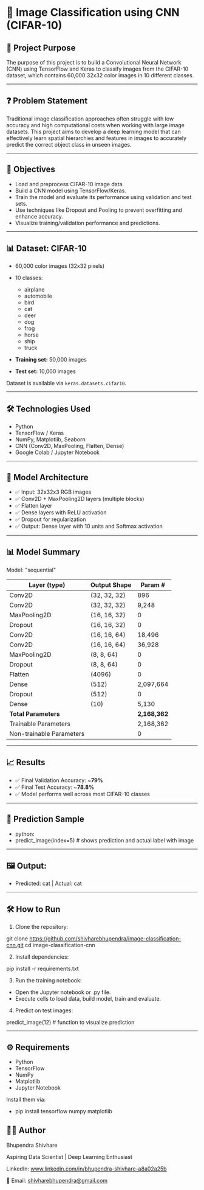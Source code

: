 # 🧠 Image Classification using CNN (CIFAR-10)

## 📌 Project Purpose

The purpose of this project is to build a Convolutional Neural Network (CNN) using TensorFlow and Keras to classify images from the CIFAR-10 dataset, which contains 60,000 32x32 color images in 10 different classes.

---

## ❓ Problem Statement

Traditional image classification approaches often struggle with low accuracy and high computational costs when working with large image datasets. This project aims to develop a deep learning model that can effectively learn spatial hierarchies and features in images to accurately predict the correct object class in unseen images.

---

## 🎯 Objectives

- Load and preprocess CIFAR-10 image data.
- Build a CNN model using TensorFlow/Keras.
- Train the model and evaluate its performance using validation and test sets.
- Use techniques like Dropout and Pooling to prevent overfitting and enhance accuracy.
- Visualize training/validation performance and predictions.

---

## 📊 Dataset: CIFAR-10

- 60,000 color images (32x32 pixels)
- 10 classes:
  - airplane
  - automobile
  - bird
  - cat
  - deer
  - dog
  - frog
  - horse
  - ship
  - truck

- **Training set:** 50,000 images  
- **Test set:** 10,000 images

Dataset is available via `keras.datasets.cifar10`.

---

## 🛠️ Technologies Used

- Python
- TensorFlow / Keras
- NumPy, Matplotlib, Seaborn
- CNN (Conv2D, MaxPooling, Flatten, Dense)
- Google Colab / Jupyter Notebook

---

## 🧱 Model Architecture

- ✅ Input: 32x32x3 RGB images
- ✅ Conv2D + MaxPooling2D layers (multiple blocks)
- ✅ Flatten layer
- ✅ Dense layers with ReLU activation
- ✅ Dropout for regularization
- ✅ Output: Dense layer with 10 units and Softmax activation

---

## 📊 Model Summary

Model: "sequential"

| Layer (type)             | Output Shape       | Param #   |
|--------------------------|--------------------|-----------|
| Conv2D                   | (32, 32, 32)        | 896       |
| Conv2D                   | (32, 32, 32)        | 9,248     |
| MaxPooling2D             | (16, 16, 32)        | 0         |
| Dropout                  | (16, 16, 32)        | 0         |
| Conv2D                   | (16, 16, 64)        | 18,496    |
| Conv2D                   | (16, 16, 64)        | 36,928    |
| MaxPooling2D             | (8, 8, 64)          | 0         |
| Dropout                  | (8, 8, 64)          | 0         |
| Flatten                  | (4096)              | 0         |
| Dense                    | (512)               | 2,097,664 |
| Dropout                  | (512)               | 0         |
| Dense                    | (10)                | 5,130     |
| **Total Parameters**     |                    | **2,168,362** |
| Trainable Parameters     |                    | 2,168,362 |
| Non-trainable Parameters |                    | 0         |


---

## 📈 Results

- ✅ Final Validation Accuracy: ~**79%**
- ✅ Final Test Accuracy: ~**78.8%**
- ✅ Model performs well across most CIFAR-10 classes

---

## 📸 Prediction Sample

- python: 
 - predict_image(index=5)  # shows prediction and actual label with image

---

## 🖼️ Output:

- Predicted: cat | Actual: cat

---

## 🛠️ How to Run

1. Clone the repository:

git clone https://github.com/shivharebhupendra/image-classification-cnn.git
cd image-classification-cnn

2. Install dependencies:

pip install -r requirements.txt

3. Run the training notebook:
- Open the Jupyter notebook or .py file.
- Execute cells to load data, build model, train and evaluate.

4. Predict on test images:

predict_image(12)  # function to visualize prediction

---

## ⚙️ Requirements
- Python
- TensorFlow
- NumPy
- Matplotlib
- Jupyter Notebook

Install them via:
- pip install tensorflow numpy matplotlib

## 👨‍💻 Author

Bhupendra Shivhare

Aspiring Data Scientist | Deep Learning Enthusiast

LinkedIn: www.linkedin.com/in/bhupendra-shivhare-a8a02a25b

📧 Email: shivharebhupendra@gmail.com
